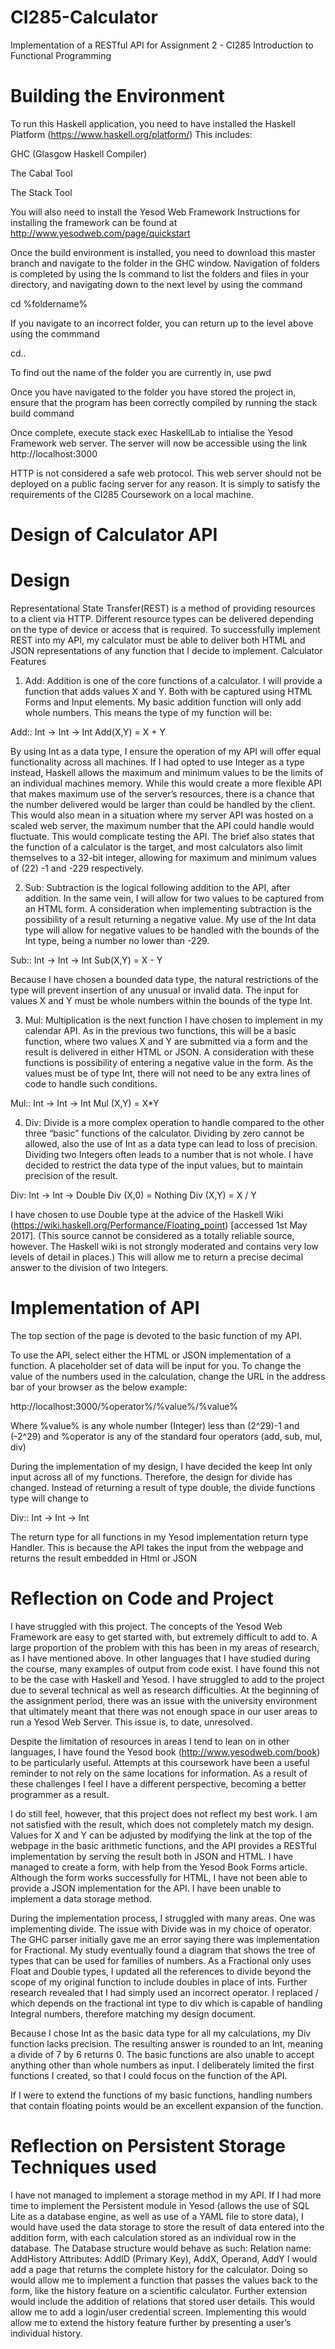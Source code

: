 # CI285-Calculator
Implementation of a RESTful API for Assignment 2 - CI285 Introduction to Functional Programming

# Building the Environment
To run this Haskell application, you need to have installed the Haskell Platform  (https://www.haskell.org/platform/)
This includes:

GHC (Glasgow Haskell Compiler)

The Cabal Tool

The Stack Tool

You will also need to install the Yesod Web Framework
Instructions for installing the framework can be found at http://www.yesodweb.com/page/quickstart

Once the build environment is installed, you need to download this master branch and navigate to the folder in the GHC window.
Navigation of folders is completed by using the ls command to list the folders and files in your directory, and navigating down to the next level by using the command 

cd %foldername%

If you navigate to an incorrect folder, you can return up to the level above using the commmand 

cd..

To find out the name of the folder you are currently in, use pwd

Once you have navigated to the folder you have stored the project in, ensure that the program has been correctly compiled by running the stack build command

Once complete, execute stack exec HaskellLab to intialise the Yesod Framework web server. The server will now be accessible using the link http://localhost:3000

HTTP is not considered a safe web protocol. This web server should not be deployed on a public facing server for any reason. It is simply to satisfy the requirements of the CI285 Coursework on a local machine.

# Design of Calculator API

# Design

Representational State Transfer(REST) is a method of providing resources to a client via HTTP. Different resource types can be delivered depending on the type of device or access that is required. To successfully implement REST into my API, my calculator must be able to deliver both HTML and JSON representations of any function that I decide to implement.
Calculator Features

1.	Add: Addition is one of the core functions of a calculator. I will provide a function that adds values X and Y. Both with be captured using HTML Forms and Input elements. My basic addition function will only add whole numbers. This means the type of my function will be:

Add:: Int -> Int -> Int
Add(X,Y) = X + Y

By using Int as a data type, I ensure the operation of my API will offer equal functionality across all machines. If I had opted to use Integer as a type instead, Haskell allows the maximum and minimum values to be the limits of an individual machines memory. While this would create a more flexible API that makes maximum use of the server’s resources, there is a chance that the number delivered would be larger than could be handled by the client. This would also mean in a situation where my server API was hosted on a scaled web server, the maximum number that the API could handle would fluctuate. This would complicate testing the API. The brief also states that the function of a calculator is the target, and most calculators also limit themselves to a 32-bit integer, allowing for maximum and minimum values of (22) -1 and -229 respectively.

2.	Sub: Subtraction is the logical following addition to the API, after addition. In the same vein, I will allow for two values to be captured from an HTML form. A consideration when implementing subtraction is the possibility of a result returning a negative value. My use of the Int data type will allow for negative values to be handled with the bounds of the Int type, being a number no lower than -229.

Sub:: Int -> Int -> Int
Sub(X,Y) = X - Y

Because I have chosen a bounded data type, the natural restrictions of the type will prevent insertion of any unusual or invalid data. The input for values X and Y must be whole numbers within the bounds of the type Int. 

3.	Mul: Multiplication is the next function I have chosen to implement in my calendar API. As in the previous two functions, this will be a basic function, where two values X and Y are submitted via a form and the result is delivered in either HTML or JSON. A consideration with these functions is possibility of entering a negative value in the form. As the values must be of type Int, there will not need to be any extra lines of code to handle such conditions.

Mul:: Int -> Int -> Int
Mul (X,Y) =  X*Y

4.	Div: Divide is a more complex operation to handle compared to the other three “basic” functions of the calculator. Dividing by zero cannot be allowed, also the use of Int as a data type can lead to loss of precision. Dividing two Integers often leads to a number that is not whole. I have decided to restrict the data type of the input values, but to maintain precision of the result.

Div: Int -> Int -> Double
Div (X,0) = Nothing
Div (X,Y) = X / Y

I have chosen to use Double type at the advice of the Haskell Wiki (https://wiki.haskell.org/Performance/Floating_point) [accessed 1st May 2017]. (This source cannot be considered as a totally reliable source, however. The Haskell wiki is not strongly moderated and contains very low levels of detail in places.) This will allow me to return a precise decimal answer to the division of two Integers. 


# Implementation of API

The top section of the page is devoted to the basic function of my API.

To use the API, select either the HTML or JSON implementation of a function. A placeholder set of data will be input for you.
To change the value of the numbers used in the calculation, change the URL in the address bar of your browser as the below example:

http://localhost:3000/%operator%/%value%/%value%

Where %value% is any whole number (Integer) less than (2^29)-1 and (-2^29) and %operator is any of the standard four operators (add, sub, mul, div)

During the implementation of my design, I have decided the keep Int only input across all of my functions. Therefore, the design for divide has changed. Instead of returning a result of type double, the divide functions type will change to

Div:: Int -> Int -> Int

The return type for all functions in my Yesod implementation return type Handler. This is because the API takes the input from the webpage and returns the result embedded in Html or JSON


# Reflection on Code and Project

I have struggled with this project. The concepts of the Yesod Web Framework are easy to get started with, but extremely difficult to add to. A large proportion of the problem with this has been in my areas of research, as I have mentioned above. In other languages that I have studied during the course, many examples of output from code exist. I have found this not to be the case with Haskell and Yesod. I have struggled to add to the project due to several technical as well as research difficulties. At the beginning of the assignment period, there was an issue with the university environment that ultimately meant that there was not enough space in our user areas to run a Yesod Web Server. This issue is, to date, unresolved.

Despite the limitation of resources in areas I tend to lean on in other languages, I have found the Yesod book (http://www.yesodweb.com/book) to be particularly useful. Attempts at this coursework have been a useful reminder to not rely on the same locations for information. As a result of these challenges I feel I have a different perspective, becoming a better programmer as a result.

I do still feel, however, that this project does not reflect my best work. I am not satisfied with the result, which does not completely match my design. Values for X and Y can be adjusted by modifying the link at the top of the webpage in the basic arithmetic functions, and the API provides a RESTful implementation by serving the result both in JSON and HTML. I have managed to create a form, with help from the Yesod Book Forms article. Although the form works successfully for HTML, I have not been able to provide a JSON implementation for the API. I have been unable to implement a data storage method.

During the implementation process, I struggled with many areas. One was implementing divide. The issue with Divide was in my choice of operator. The GHC parser initially gave me an error saying there was implementation for Fractional. My study eventually found a diagram that shows the tree of types that can be used for families of numbers. As a Fractional only uses Float and Double types, I updated all the references to divide beyond the scope of my original function to include doubles in place of ints. Further research revealed that I had simply used an incorrect operator. I replaced / which depends on the fractional int type to div which is capable of handling Integral numbers, therefore matching my design document.

Because I chose Int as the basic data type for all my calculations, my Div function lacks precision. The resulting answer is rounded to an Int, meaning a divide of 7 by 6 returns 0. The basic functions are also unable to accept anything other than whole numbers as input. I deliberately limited the first functions I created, so that I could focus on the function of the API.

If I were to extend the functions of my basic functions, handling numbers that contain floating points would be an excellent expansion of the function.


# Reflection on Persistent Storage Techniques used

I have not managed to implement a storage method in my API. If I had more time to implement the Persistent module in Yesod (allows the use of SQL Lite as a database engine, as well as use of a YAML file to store data), I would have used the data storage to store the result of data entered into the addition form, with each calculation stored as an individual row in the database. The Database structure would behave as such:
Relation name: AddHistory
Attributes: AddID (Primary Key), AddX, Operand, AddY
I would add a page that returns the complete history for the calculator. Doing so would allow me to implement a function that passes the values back to the form, like the history feature on a scientific calculator.
Further extension would include the addition of relations that stored user details. This would allow me to add a login/user credential screen. Implementing this would allow me to extend the history feature further by presenting a user’s individual history.
